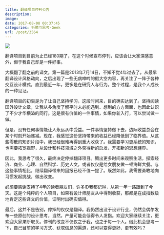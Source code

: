 ```yaml
---
title: 翻译项目停刊公告
description: 
image: 
date: 2017-08-08 00:37:45
categories: 折腾与思考-Geek
url: /post/3564
---
```


![](https://cdn.victor42.work/posts/2017-08/08-08/gcJQ63.jpg)

翻译项目到目前为止已经180期了，在这个时候宣布停刊，应该会让大家深感意外，但于我自己却是一件好事。

大概翻了翻之前的译文，第一篇是2013年7月14日，不知不觉4年过去了。从最早翻译设计风格动向，之后出现了一些无病呻吟的假大空内容，再关注了一阵子各种交互设计模式，直到最近一年，更多是在研究人与行为。整个过程，是我个人成长的一种见证。

翻译项目的初衷是为了让自己坚持学习，这段时间来，目的确实达到了。坚持阅读国外设计文章，让我从多角度了解平时未必能遇到、想到的方方面面，也因此认识了不少才华横溢的同行。这是很有价值的一件事情，如果你新入行，可以尝试做一做。

但是，没有任何事情能让人永远从中受益。一件事情坚持做下去，边际收益总会在某个时刻开始递减。现在，我感觉这份坚持带来的收益已经降低到了临界值。从这些零散的知识片段中，我已经很难再得到重大收获了。我需要学习更系统的知识，也需要拓宽视野，从设计和科技领域之外获得新的启发，开拓新的思想疆界。

因此，我思考了很久，最终决定停掉翻译项目。腾出更多时间来观察生活，探索经济、商业、心理、自然科学、历史人文，或者仅仅是给女朋友做一顿海鲜大餐。与这些事情相比，继续翻译带来的回报已经不值一提了。既然如此，我需要勇敢地向习惯发起挑战，做出改变。

必须要感谢支持了4年的读者朋友们，许多ID我都记得，从第一年一路跟到了今天。这是个纯粹的个人项目，如果有设计师朋友从中得到收获，那都是在成指数级地肯定这些译文的价值，证明付出确实值得。

最后，这并不是告别，停掉的仅仅是翻译。我仍然出没于设计行业，仍然会偶尔发布一些原创的设计思考，当然，产量可能会低得令人发指。欢迎大家继续关注，更欢迎大家果断取关。停刊的改变不仅仅之于我，也之于每一个人。借此机会思考一下，自己目前的学习方式、获取信息的渠道，还可以变得更好、更有效吗？
